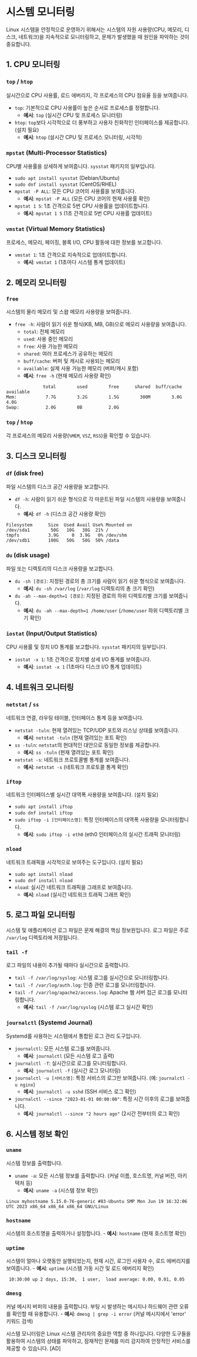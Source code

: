 # 시스템 모니터링

Linux 시스템을 안정적으로 운영하기 위해서는 시스템의 자원 사용량(CPU, 메모리, 디스크, 네트워크)을 지속적으로 모니터링하고, 문제가 발생했을 때 원인을 파악하는 것이 중요합니다.

## 1. CPU 모니터링

### `top` / `htop`
실시간으로 CPU 사용률, 로드 에버리지, 각 프로세스의 CPU 점유율 등을 보여줍니다.
- `top`: 기본적으로 CPU 사용률이 높은 순서로 프로세스를 정렬합니다.
    - **예시**: `top` (실시간 CPU 및 프로세스 모니터링)
- `htop`: `top`보다 시각적으로 더 풍부하고 사용자 친화적인 인터페이스를 제공합니다. (설치 필요)
    - **예시**: `htop` (설시간 CPU 및 프로세스 모니터링, 시각적)

### `mpstat` (Multi-Processor Statistics)
CPU별 사용률을 상세하게 보여줍니다. `sysstat` 패키지의 일부입니다.
- `sudo apt install sysstat` (Debian/Ubuntu)
- `sudo dnf install sysstat` (CentOS/RHEL)
- `mpstat -P ALL`: 모든 CPU 코어의 사용률을 보여줍니다.
    - **예시**: `mpstat -P ALL` (모든 CPU 코어의 현재 사용률 확인)
- `mpstat 1 5`: 1초 간격으로 5번 CPU 사용률을 업데이트합니다.
    - **예시**: `mpstat 1 5` (1초 간격으로 5번 CPU 사용률 업데이트)

### `vmstat` (Virtual Memory Statistics)
프로세스, 메모리, 페이징, 블록 I/O, CPU 활동에 대한 정보를 보고합니다.
- `vmstat 1`: 1초 간격으로 지속적으로 업데이트합니다.
    - **예시**: `vmstat 1` (1초마다 시스템 통계 업데이트)

## 2. 메모리 모니터링

### `free`
시스템의 물리 메모리 및 스왑 메모리 사용량을 보여줍니다.
- `free -h`: 사람이 읽기 쉬운 형식(KB, MB, GB)으로 메모리 사용량을 보여줍니다.
    - `total`: 전체 메모리
    - `used`: 사용 중인 메모리
    - `free`: 사용 가능한 메모리
    - `shared`: 여러 프로세스가 공유하는 메모리
    - `buff/cache`: 버퍼 및 캐시로 사용되는 메모리
    - `available`: 실제 사용 가능한 메모리 (버퍼/캐시 포함)
    - **예시**: `free -h` (현재 메모리 사용량 확인)
```
              total        used        free      shared  buff/cache   available
Mem:           7.7G        3.2G        1.5G        300M        3.0G        4.0G
Swap:          2.0G        0B          2.0G
```

### `top` / `htop`
각 프로세스의 메모리 사용량(`%MEM`, `VSZ`, `RSS`)을 확인할 수 있습니다.

## 3. 디스크 모니터링

### `df` (disk free)
파일 시스템의 디스크 공간 사용량을 보고합니다.
- `df -h`: 사람이 읽기 쉬운 형식으로 각 마운트된 파일 시스템의 사용량을 보여줍니다.
    - **예시**: `df -h` (디스크 공간 사용량 확인)
```
Filesystem      Size  Used Avail Use% Mounted on
/dev/sda1        50G   10G   38G  21% /
tmpfs           3.9G     0  3.9G   0% /dev/shm
/dev/sdb1       100G   50G   50G  50% /data
```

### `du` (disk usage)
파일 또는 디렉토리의 디스크 사용량을 보고합니다.
- `du -sh [경로]`: 지정된 경로의 총 크기를 사람이 읽기 쉬운 형식으로 보여줍니다.
    - **예시**: `du -sh /var/log` (`/var/log` 디렉토리의 총 크기 확인)
- `du -ah --max-depth=1 [경로]`: 지정된 경로의 하위 디렉토리별 크기를 보여줍니다.
    - **예시**: `du -ah --max-depth=1 /home/user` (`/home/user` 하위 디렉토리별 크기 확인)

### `iostat` (Input/Output Statistics)
CPU 사용률 및 장치 I/O 통계를 보고합니다. `sysstat` 패키지의 일부입니다.
- `iostat -x 1`: 1초 간격으로 장치별 상세 I/O 통계를 보여줍니다.
    - **예시**: `iostat -x 1` (1초마다 디스크 I/O 통계 업데이트)

## 4. 네트워크 모니터링

### `netstat` / `ss`
네트워크 연결, 라우팅 테이블, 인터페이스 통계 등을 보여줍니다.
- `netstat -tuln`: 현재 열려있는 TCP/UDP 포트와 리스닝 상태를 보여줍니다.
    - **예시**: `netstat -tuln` (현재 열려있는 포트 확인)
- `ss -tuln`: `netstat`의 현대적인 대안으로 동일한 정보를 제공합니다.
    - **예시**: `ss -tuln` (현재 열려있는 포트 확인)
- `netstat -s`: 네트워크 프로토콜별 통계를 보여줍니다.
    - **예시**: `netstat -s` (네트워크 프로토콜 통계 확인)

### `iftop`
네트워크 인터페이스별 실시간 대역폭 사용량을 보여줍니다. (설치 필요)
- `sudo apt install iftop`
- `sudo dnf install iftop`
- `sudo iftop -i [인터페이스명]`: 특정 인터페이스의 대역폭 사용량을 모니터링합니다.
    - **예시**: `sudo iftop -i eth0` (eth0 인터페이스의 실시간 트래픽 모니터링)

### `nload`
네트워크 트래픽을 시각적으로 보여주는 도구입니다. (설치 필요)
- `sudo apt install nload`
- `sudo dnf install nload`
- `nload`: 실시간 네트워크 트래픽을 그래프로 보여줍니다.
    - **예시**: `nload` (실시간 네트워크 트래픽 그래프 확인)

## 5. 로그 파일 모니터링

시스템 및 애플리케이션 로그 파일은 문제 해결의 핵심 정보원입니다. 로그 파일은 주로 `/var/log` 디렉토리에 저장됩니다.

### `tail -f`
로그 파일의 내용이 추가될 때마다 실시간으로 출력합니다.
- `tail -f /var/log/syslog`: 시스템 로그를 실시간으로 모니터링합니다.
- `tail -f /var/log/auth.log`: 인증 관련 로그를 모니터링합니다.
- `tail -f /var/log/apache2/access.log`: Apache 웹 서버 접근 로그를 모니터링합니다.
    - **예시**: `tail -f /var/log/syslog` (시스템 로그 실시간 확인)

### `journalctl` (Systemd Journal)
Systemd를 사용하는 시스템에서 통합된 로그 관리 도구입니다.
- `journalctl`: 모든 시스템 로그를 보여줍니다.
    - **예시**: `journalctl` (모든 시스템 로그 출력)
- `journalctl -f`: 실시간으로 로그를 모니터링합니다.
    - **예시**: `journalctl -f` (실시간 로그 모니터링)
- `journalctl -u [서비스명]`: 특정 서비스의 로그만 보여줍니다. (예: `journalctl -u nginx`)
    - **예시**: `journalctl -u sshd` (SSH 서비스 로그 확인)
- `journalctl --since "2023-01-01 00:00:00"`: 특정 시간 이후의 로그를 보여줍니다.
    - **예시**: `journalctl --since "2 hours ago"` (2시간 전부터의 로그 확인)

## 6. 시스템 정보 확인

### `uname`
시스템 정보를 출력합니다.
- `uname -a`: 모든 시스템 정보를 출력합니다. (커널 이름, 호스트명, 커널 버전, 아키텍처 등)
    - **예시**: `uname -a` (시스템 정보 확인)
```
Linux myhostname 5.15.0-76-generic #83-Ubuntu SMP Mon Jun 19 16:32:06 UTC 2023 x86_64 x86_64 x86_64 GNU/Linux
```

### `hostname`
시스템의 호스트명을 출력하거나 설정합니다.
    - **예시**: `hostname` (현재 호스트명 확인)

### `uptime`
시스템이 얼마나 오랫동안 실행되었는지, 현재 시간, 로그인 사용자 수, 로드 에버리지를 보여줍니다.
    - **예시**: `uptime` (시스템 가동 시간 및 로드 에버리지 확인)
```
 10:30:00 up 2 days, 15:30,  1 user,  load average: 0.00, 0.01, 0.05
```

### `dmesg`
커널 메시지 버퍼의 내용을 출력합니다. 부팅 시 발생하는 메시지나 하드웨어 관련 오류를 확인할 때 유용합니다.
    - **예시**: `dmesg | grep -i error` (커널 메시지에서 'error' 키워드 검색)

시스템 모니터링은 Linux 시스템 관리자의 중요한 역할 중 하나입니다. 다양한 도구들을 활용하여 시스템의 상태를 파악하고, 잠재적인 문제를 미리 감지하여 안정적인 서비스를 제공할 수 있습니다.
[AD]